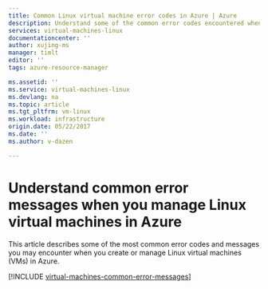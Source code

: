 ```yaml
---
title: Common Linux virtual machine error codes in Azure | Azure
description: Understand some of the common error codes encountered when you provision and manage Linux virtual machines in Azure
services: virtual-machines-linux
documentationcenter: ''
author: xujing-ms
manager: timlt
editor: ''
tags: azure-resource-manager

ms.assetid: ''
ms.service: virtual-machines-linux
ms.devlang: na
ms.topic: article
ms.tgt_pltfrm: vm-linux
ms.workload: infrastructure
origin.date: 05/22/2017
ms.date: ''
ms.author: v-dazen

---
```

# Understand common error messages when you manage Linux virtual machines in Azure

This article describes some of the most common error codes and messages you may encounter when you create or manage Linux virtual machines (VMs) in Azure.

[!INCLUDE [virtual-machines-common-error-messages](../../../includes/virtual-machines-common-error-messages.md)]